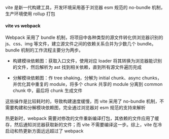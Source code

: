 vite 是新一代构建工具，开发环境采用基于浏览器 esm 规范的 no-bundle 机制，生产环境使用 rollup 打包

#### vite vs webpack

Webpack 采用了 bundle 机制，将项目中各种类型的源文件转化供浏览器识别的 js、css、img 等文件，建立源文件之间的依赖关系合并为少数几个 bundle。bundle 机制的工作流程主要分为两步。

- 构建模块依赖图：获取入口文件，使用对应 loader 将其转换为浏览器能识别的文件，然后解析为 ast 找到相关依赖，直到所有源文件遍历完成

- 分解模块依赖图：作 tree shaking，分解为 initial chunk、async chunks，并优化其中重复的 module，将多个 chunk 共享的 module 分离到 common chunk 中，最后将 chunk 生成文件

这些操作是比较耗时的，导致构建速度缓慢，而 vite 采用了 no-bundle 机制，不需要构建和分解模块依赖图，完全通过浏览器对 esm 规范的支持来解析

热更新时，webpack 需要对修改的文件重新编译打包，其依赖的文件应用了缓存，然后通知浏览器获取新的文件；而 vite 不需要编译这一步。综上，vite 在冷启动和热更新方面远远超过了 webpack
